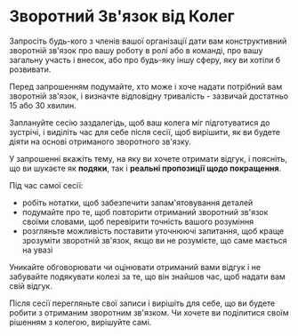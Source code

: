 # Зворотний Зв'язок від Колег

<summary>
Запросіть будь-кого з членів вашої організації дати вам конструктивний зворотній зв'язок про вашу роботу в ролі або в команді, про вашу загальну участь і внесок, або про будь-яку іншу сферу, яку ви хотіли б розвивати.
</summary>

Перед запрошенням подумайте, хто може і хоче надати потрібний вам зворотній зв'язок, і визначте відповідну тривалість - зазвичай достатньо 15 або 30 хвилин.

Заплануйте сесію заздалегідь, щоб ваш колега міг підготуватися до зустрічі, і виділіть час для себе після сесії, щоб вирішити, як ви будете діяти на основі отриманого зворотного зв'язку.

У запрошенні вкажіть тему, на яку ви хочете отримати відгук, і поясніть, що ви шукаєте як **подяки**, так і **реальні пропозиції щодо покращення**.

Під час самої сесії:

- робіть нотатки, щоб забезпечити запам'ятовування деталей
- подумайте про те, щоб повторити отриманий зворотний зв'язок своїми словами, щоб перевірити точність вашого розуміння
- розгляньте можливість поставити уточнюючі запитання, щоб краще зрозуміти зворотній зв'язок, якщо ви не розумієте, що саме мається на увазі 

Уникайте обговорювати чи оцінювати отриманий вами відгук і не забувайте подякувати колезі за те, що він знайшов час, щоб надати вам свій відгук.

Після сесії перегляньте свої записи і вирішіть для себе, що ви будете робити з отриманим зворотним зв'язком. Чи хочете ви поділитися своїм рішенням з колегою, вирішуйте самі.